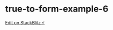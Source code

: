 # true-to-form-example-6

[Edit on StackBlitz ⚡️](https://stackblitz.com/edit/ngconf-true-to-form-fz5gst)